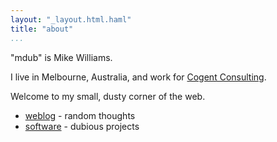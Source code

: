 ```yaml
---
layout: "_layout.html.haml"
title: "about"
...
```


"mdub" is Mike Williams.

I live in Melbourne, Australia, and work for [Cogent Consulting][cogent]. 

Welcome to my small, dusty corner of the web.

* [weblog](weblog/) - random thoughts
* [software](software/) - dubious projects


[cogent]: http://www.cogentconsulting.com.au/

